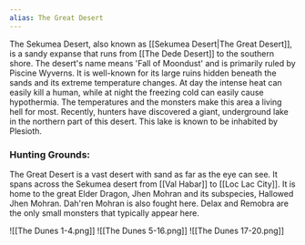 ```yaml
---
alias: The Great Desert
---
```


The Sekumea Desert, also known as [[Sekumea Desert|The Great Desert]], is a sandy expanse that runs from [[The Dede Desert]] to the southern shore. The desert's name means 'Fall of Moondust' and is primarily ruled by Piscine Wyverns. It is well-known for its large ruins hidden beneath the sands and its extreme temperature changes. At day the intense heat can easily kill a human, while at night the freezing cold can easily cause hypothermia. The temperatures and the monsters make this area a living hell for most. Recently, hunters have discovered a giant, underground lake in the northern part of this desert. This lake is known to be inhabited by Plesioth.

### Hunting Grounds:
The Great Desert is a vast desert with sand as far as the eye can see. It spans across the Sekumea desert from [[Val Habar]] to [[Loc Lac City]]. It is home to the great Elder Dragon, Jhen Mohran and its subspecies, Hallowed Jhen Mohran. Dah'ren Mohran is also fought here. Delax and Remobra are the only small monsters that typically appear here.

![[The Dunes 1-4.png]]
![[The Dunes 5-16.png]]
![[The Dunes 17-20.png]]
